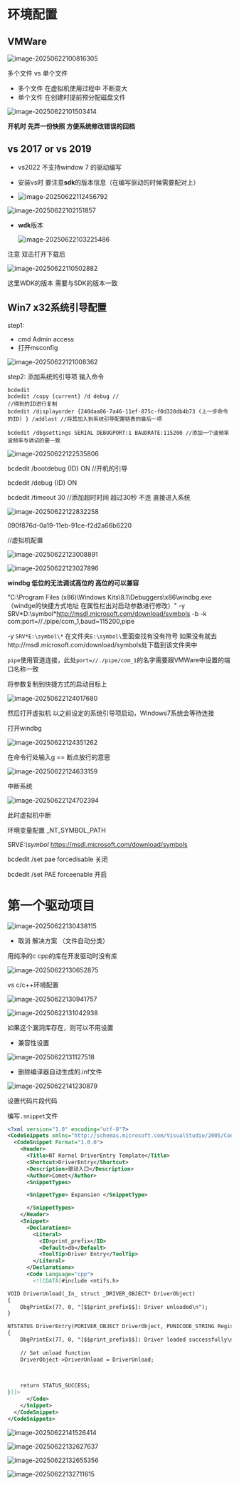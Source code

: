 # 环境配置

## VMWare 

![image-20250622100816305](./%E7%8E%AF%E5%A2%83%E9%85%8D%E7%BD%AE.assets/image-20250622100816305.png)

多个文件 vs 单个文件

- 多个文件 在虚拟机使用过程中 不断变大
- 单个文件 在创建时提前预分配磁盘文件

![image-20250622101503414](./%E7%8E%AF%E5%A2%83%E9%85%8D%E7%BD%AE.assets/image-20250622101503414.png)

**开机时 先弄一份快照 方便系统修改错误的回档**

## vs 2017 or vs 2019  

- vs2022 不支持window 7 的驱动编写

- 安装vs时 要注意**sdk**的版本信息（在编写驱动的时候需要配对上）
- ![image-20250622112456792](./%E7%8E%AF%E5%A2%83%E9%85%8D%E7%BD%AE.assets/image-20250622112456792.png)

![image-20250622102151857](./%E7%8E%AF%E5%A2%83%E9%85%8D%E7%BD%AE.assets/image-20250622102151857.png)

- **wdk**版本

  ![image-20250622103225486](./%E7%8E%AF%E5%A2%83%E9%85%8D%E7%BD%AE.assets/image-20250622103225486.png)

注意 双击打开下载后

![image-20250622110502882](./%E7%8E%AF%E5%A2%83%E9%85%8D%E7%BD%AE.assets/image-20250622110502882.png)

这里WDK的版本 需要与SDK的版本一致



## Win7 x32系统引导配置

step1:

- cmd Admin access
- 打开msconfig

![image-20250622121008362](./%E7%8E%AF%E5%A2%83%E9%85%8D%E7%BD%AE.assets/image-20250622121008362.png)

step2: 添加系统的引导项
	输入命令

```shell
bcdedit
bcdedit /copy {current} /d debug //
//得到的ID进行复制
bcdedit /displayorder {240daa86-7a46-11ef-875c-f0d328db4b73 (上一步命令的ID) } /addlast //将其加入到系统引导配置链表的最后一项
```

`bcdedit /dbgsettings SERIAL DEBUGPORT:1 BAUDRATE:115200
//添加一个波频率  波频率与调试的要一致`

![image-20250622122535806](./%E7%8E%AF%E5%A2%83%E9%85%8D%E7%BD%AE.assets/image-20250622122535806.png)

bcdedit /bootdebug {ID} ON
//开机的引导

bcdedit /debug {ID} ON

bcdedit /timeout 30 //添加超时时间  超过30秒 不连 直接进入系统

![image-20250622122832258](./%E7%8E%AF%E5%A2%83%E9%85%8D%E7%BD%AE.assets/image-20250622122832258.png)



090f876d-0a19-11eb-91ce-f2d2a66b6220





//虚拟机配置

![image-20250622123008891](./%E7%8E%AF%E5%A2%83%E9%85%8D%E7%BD%AE.assets/image-20250622123008891.png)

![image-20250622123027896](./%E7%8E%AF%E5%A2%83%E9%85%8D%E7%BD%AE.assets/image-20250622123027896.png)

**windbg 低位的无法调试高位的  高位的可以兼容**

"C:\Program Files (x86)\Windows Kits\8.1\Debuggers\x86\windbg.exe（windge的快捷方式地址 在属性栏出对启动参数进行修改）" -y SRV*D:\symbol\*http://msdl.microsoft.com/download/symbols -b -k com:port=//./pipe/com_1,baud=115200,pipe

-y `SRV*E:\symbol\*` 在文件夹`E:\symbol\`里面查找有没有符号  如果没有就去http://msdl.microsoft.com/download/symbols处下载到该文件夹中

`pipe`使用管道连接，此处`port=//./pipe/com_1`的名字需要跟VMWare中设置的端口名称一致

将参数复制到快捷方式的启动目标上

![image-20250622124017680](./%E7%8E%AF%E5%A2%83%E9%85%8D%E7%BD%AE.assets/image-20250622124017680.png)



然后打开虚拟机  以之前设定的系统引导项启动，Windows7系统会等待连接

打开windbg

![image-20250622124351262](./%E7%8E%AF%E5%A2%83%E9%85%8D%E7%BD%AE.assets/image-20250622124351262.png)

在命令行处输入g == 断点放行的意思

![image-20250622124633159](./%E7%8E%AF%E5%A2%83%E9%85%8D%E7%BD%AE.assets/image-20250622124633159.png)

中断系统

![image-20250622124702394](./%E7%8E%AF%E5%A2%83%E9%85%8D%E7%BD%AE.assets/image-20250622124702394.png) 

此时虚拟机中断





环境变量配置
_NT_SYMBOL_PATH

SRV*E:\symbol* https://msdl.microsoft.com/download/symbols

bcdedit /set pae forcedisable 关闭

bcdedit /set PAE forceenable 开启



# 第一个驱动项目

![image-20250622130438115](./%E7%8E%AF%E5%A2%83%E9%85%8D%E7%BD%AE.assets/image-20250622130438115.png)

- 取消 解决方案 （文件自动分类）

用纯净的c cpp的库在开发驱动时没有库

![image-20250622130652875](./%E7%8E%AF%E5%A2%83%E9%85%8D%E7%BD%AE.assets/image-20250622130652875.png)

vs c/c++环境配置

![image-20250622130941757](./%E7%8E%AF%E5%A2%83%E9%85%8D%E7%BD%AE.assets/image-20250622130941757.png)

![image-20250622131042938](./%E7%8E%AF%E5%A2%83%E9%85%8D%E7%BD%AE.assets/image-20250622131042938.png)

如果这个漏洞库存在，则可以不用设置



- 兼容性设置

![image-20250622131127518](./%E7%8E%AF%E5%A2%83%E9%85%8D%E7%BD%AE.assets/image-20250622131127518.png)



- 删除编译器自动生成的.inf文件

![image-20250622141230879](./%E7%8E%AF%E5%A2%83%E9%85%8D%E7%BD%AE.assets/image-20250622141230879.png)





设置代码片段代码

编写`.snippet`文件

```xml
<?xml version="1.0" encoding="utf-8"?>
<CodeSnippets xmlns="http://schemas.microsoft.com/VisualStudio/2005/CodeSnippet">
  <CodeSnippet Format="1.0.0">
    <Header>
      <Title>NT Kernel DriverEntry Template</Title>
      <Shortcut>DriverEntry</Shortcut>
      <Description>驱动入口</Description>
      <Author>Comet</Author>
      <SnippetTypes>

      <SnippetType> Expansion </SnippetType>

      </SnippetTypes>
    </Header>
    <Snippet>
      <Declarations>
        <Literal>
          <ID>print_prefix</ID>
          <Default>db</Default>
          <ToolTip>Driver Entry</ToolTip>
        </Literal>
      </Declarations>
      <Code Language="cpp">
        <![CDATA[#include <ntifs.h>

VOID DriverUnload(_In_ struct _DRIVER_OBJECT* DriverObject)
{
    DbgPrintEx(77, 0, "[$$print_prefix$$]: Driver unloaded\n");
}

NTSTATUS DriverEntry(PDRIVER_OBJECT DriverObject, PUNICODE_STRING RegistryPath)
{
    DbgPrintEx(77, 0, "[$$print_prefix$$]: Driver loaded successfully\n");
    
    // Set unload function
    DriverObject->DriverUnload = DriverUnload;
    

    
    return STATUS_SUCCESS;
}]]>
      </Code>
    </Snippet>
  </CodeSnippet>
</CodeSnippets>
```



![image-20250622141526414](./%E7%8E%AF%E5%A2%83%E9%85%8D%E7%BD%AE.assets/image-20250622141526414.png)

![image-20250622132627637](./%E7%8E%AF%E5%A2%83%E9%85%8D%E7%BD%AE.assets/image-20250622132627637.png)

![image-20250622132655356](./%E7%8E%AF%E5%A2%83%E9%85%8D%E7%BD%AE.assets/image-20250622132655356.png)

![image-20250622132711615](./%E7%8E%AF%E5%A2%83%E9%85%8D%E7%BD%AE.assets/image-20250622132711615.png)



